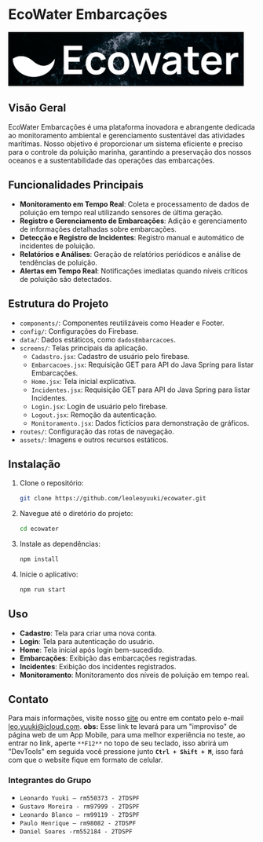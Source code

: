 # EcoWater Embarcações
<img src="assets/LogoReadme.png" width=480 />

## Visão Geral
EcoWater Embarcações é uma plataforma inovadora e abrangente dedicada ao monitoramento ambiental e gerenciamento sustentável das atividades marítimas. Nosso objetivo é proporcionar um sistema eficiente e preciso para o controle da poluição marinha, garantindo a preservação dos nossos oceanos e a sustentabilidade das operações das embarcações.

## Funcionalidades Principais
- **Monitoramento em Tempo Real**: Coleta e processamento de dados de poluição em tempo real utilizando sensores de última geração.
- **Registro e Gerenciamento de Embarcações**: Adição e gerenciamento de informações detalhadas sobre embarcações.
- **Detecção e Registro de Incidentes**: Registro manual e automático de incidentes de poluição.
- **Relatórios e Análises**: Geração de relatórios periódicos e análise de tendências de poluição.
- **Alertas em Tempo Real**: Notificações imediatas quando níveis críticos de poluição são detectados.

## Estrutura do Projeto
- `components/`: Componentes reutilizáveis como Header e Footer.
- `config/`: Configurações do Firebase.
- `data/`: Dados estáticos, como `dadosEmbarcacoes`.
- `screens/`: Telas principais da aplicação.
  - `Cadastro.jsx`: Cadastro de usuário pelo firebase.
  - `Embarcacoes.jsx`: Requisição GET para API do Java Spring para listar Embarcações.
  - `Home.jsx`: Tela inicial explicativa.
  - `Incidentes.jsx`: Requisição GET para API do Java Spring para listar Incidentes. 
  - `Login.jsx`: Login de usuário pelo firebase.
  - `Logout.jsx`: Remoção da autenticação.
  - `Monitoramento.jsx`: Dados fictícios para demonstração de gráficos.
- `routes/`: Configuração das rotas de navegação.
- `assets/`: Imagens e outros recursos estáticos.

## Instalação
1. Clone o repositório:
    ```bash
    git clone https://github.com/leoleoyuuki/ecowater.git
    ```
2. Navegue até o diretório do projeto:
    ```bash
    cd ecowater
    ```
3. Instale as dependências:
    ```bash
    npm install
    ```
4. Inicie o aplicativo:
    ```bash
    npm run start
    ```

## Uso
- **Cadastro**: Tela para criar uma nova conta.
- **Login**: Tela para autenticação do usuário.
- **Home**: Tela inicial após login bem-sucedido.
- **Embarcações**: Exibição das embarcações registradas.
- **Incidentes**: Exibição dos incidentes registrados.
- **Monitoramento**: Monitoramento dos níveis de poluição em tempo real.

## Contato
Para mais informações, visite nosso [site](172.210.12.65:8081) ou entre em contato pelo e-mail [leo.yuuki@icloud.com](mailto:leo.yuuki@icloud.com).
**obs:** Esse link te levará para um "improviso" de página web de um App Mobile, para uma melhor experiência no teste, ao entrar no link, aperte `**F12**` no topo de seu teclado, isso abrirá um "DevTools" em seguida você pressione junto **`Ctrl + Shift + M`**, isso fará com que o website fique em formato de celular.

### Integrantes do Grupo
 - `Leonardo Yuuki – rm550373 - 2TDSPF`
 - `Gustavo Moreira - rm97999 - 2TDSPF`
 - `Leonardo Blanco – rm99119 - 2TDSPF`
 - `Paulo Henrique – rm98082 - 2TDSPF`
 - `Daniel Soares -rm552184 - 2TDSPF`
